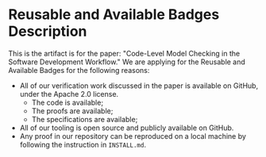 # Reusable and Available Badges Description

This is the artifact is for the paper: "Code-Level Model Checking in the Software Development Workflow." We are applying for the Reusable and Available Badges for the following reasons:

- All of our verification work discussed in the paper is available  on GitHub, under the Apache 2.0 license.
  - The code is available;
  - The proofs are available;
  - The specifications are available;
- All of our tooling is open source and publicly available on GitHub.
- Any proof in our repository can be reproduced on a local machine by following the instruction in `INSTALL.md`.
